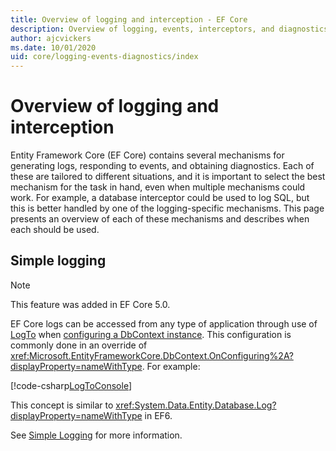 ```yaml
---
title: Overview of logging and interception - EF Core
description: Overview of logging, events, interceptors, and diagnostics for EF Core  
author: ajcvickers
ms.date: 10/01/2020
uid: core/logging-events-diagnostics/index
---
```

# Overview of logging and interception

Entity Framework Core (EF Core) contains several mechanisms for generating logs, responding to events, and obtaining diagnostics. Each of these are tailored to different situations, and it is important to select the best mechanism for the task in hand, even when multiple mechanisms could work. For example, a database interceptor could be used to log SQL, but this is better handled by one of the logging-specific mechanisms. This page presents an overview of each of these mechanisms and describes when each should be used.

## Simple logging

> [!NOTE]
> This feature was added in EF Core 5.0.

EF Core logs can be accessed from any type of application through use of [LogTo](https://github.com/dotnet/efcore/blob/ec3df8fd7e4ea4ebeebfa747619cef37b23ab2c6/src/EFCore/DbContextOptionsBuilder.cs#L135) <!-- Issue #2748 <xref:Microsoft.EntityFrameworkCore.DbContextOptionsBuilder.LogTo%2A> --> when [configuring a DbContext instance](xref:core/dbcontext-configuration/index). This configuration is commonly done in an override of <xref:Microsoft.EntityFrameworkCore.DbContext.OnConfiguring%2A?displayProperty=nameWithType>. For example:

<!--
    protected override void OnConfiguring(DbContextOptionsBuilder optionsBuilder)
        => optionsBuilder.LogTo(Console.WriteLine);
-->
[!code-csharp[LogToConsole](../../../samples/core/Miscellaneous/Logging/SimpleLogging/Program.cs?name=LogToConsole)]

This concept is similar to <xref:System.Data.Entity.Database.Log?displayProperty=nameWithType> in EF6.

See [Simple Logging](xref:core/logging-events-diagnostics/simple-logging) for more information.
